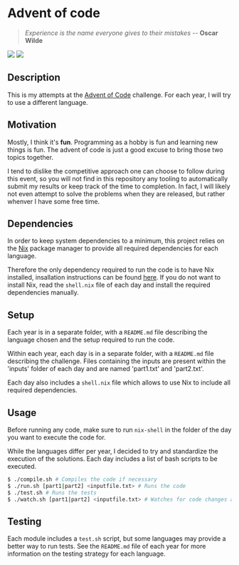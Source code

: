 # Advent of code

> _Experience is the name everyone gives to their mistakes_ -- **Oscar Wilde**

[![](https://badgen.net/badge/instances/2%2F450/blue?label=⭐%20Stars)](https://adventofcode.com/events)
[![](https://badgen.net/badge/icon/Open%20in%20codespaces?icon=github&label)](https://codespaces.new/ajoubert/advent-of-code)

## Description

This is my attempts at the [Advent of Code](https://adventofcode.com/) challenge.
For each year, I will try to use a different language.

## Motivation

Mostly, I think it's **fun**. Programming as a hobby is fun and learning new
things is fun. The advent of code is just a good excuse to bring those two
topics together.

I tend to dislike the competitive approach one can choose to follow during this event, so you will not find in this repository any tooling to automatically submit my results or keep track of the time to completion. In fact, I will likely not even attempt to solve the problems when they are released, but rather whenver I have some free time.

## Dependencies

In order to keep system dependencies to a minimum, this project relies on the [Nix](https://nixos.org/nix/) package manager to provide all required dependencies for each language.

Therefore the only dependency required to run the code is to have Nix installed, insallation instructions can be found [here](https://nixos.org/download).
If you do not want to install Nix, read the `shell.nix` file of each day and install the required dependencies manually.

## Setup

Each year is in a separate folder, with a `README.md` file describing the language chosen and the setup required to run the code.

Within each year, each day is in a separate folder, with a `README.md` file
describing the challenge. Files containing the inputs are present within the 'inputs' folder of each day and are named 'part1.txt' and 'part2.txt'.

Each day also includes a `shell.nix` file which allows to use Nix to include all required dependencies.

## Usage

Before running any code, make sure to run `nix-shell` in the folder of the day you want to execute the code for.

While the languages differ per year, I decided to try and standardize the execution of the solutions. Each day includes a list of bash scripts to be executed.

```bash
$ ./compile.sh # Compiles the code if necessary
$ ./run.sh [part1|part2] <inputfile.txt> # Runs the code
$ ./test.sh # Runs the tests
$ ./watch.sh [part1|part2] <inputfile.txt> # Watches for code changes and re-compiles/executes when necessary
```

## Testing

Each module includes a `test.sh` script, but some languages may provide
a better way to run tests. See the `README.md` file of each year for more
information on the testing strategy for each language.

